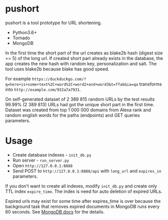 pushort 
=======

pushort is a tool prototype for URL shortening.

* Python3.6+
* Tornado 
* MongoDB 

In the first time the short part of the url creates as blake2b hash (digest size == 5) of the long url. If created short part already exists in the database, the app creates the new hash with random key, personalization and salt. The tool uses blake2b because blake has good speed.

For example `https://duckduckgo.com/?q=here+is+some+text%2C+word%2C+word2+and+word3&t=ffab&ia=qa` transforms into `http://example.com/932a7a7931`. 

On self-generated dataset of 2 389 815 random URLs by the test results 99.99% (2 389 813) URLs had got the unique short part in the first time. Dataset was created from top 1 000 000 domains from Alexa rank and random english words for the paths (endpoints) and GET queries parameters. 

# Usage 
* Create database indexes - `init_db.py`
* Run server - `run_server.py`
* Open `http://127.0.0.1:8888`
* Send POST to `http://127.0.0.1:8888/api` with `long_url` and `expires_in` parameters. 

If you don't want to create all indexes, modify `init_db.py` and create only TTL index `expire_time`. The index is need for auto deletion of expired URLs. 

Expired urls may exist for some time after expires_time is over because the background task that removes expired documents in MongoDB runs every 60 seconds. See [MongoDB docs](https://docs.mongodb.com/manual/core/index-ttl/#timing-of-the-delete-operation) for the details. 

